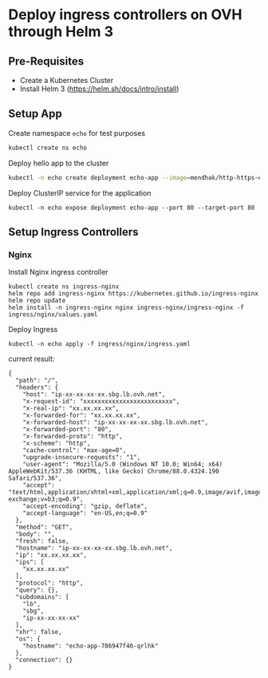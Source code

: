 # Deploy ingress controllers on OVH through Helm 3

## Pre-Requisites
* Create a Kubernetes Cluster
* Install Helm 3 (https://helm.sh/docs/intro/install)


## Setup App

Create namespace `echo` for test purposes
```bash
kubectl create ns echo
```

Deploy hello app to the cluster
```bash
kubectl -n echo create deployment echo-app --image=mendhak/http-https-echo
```

Deploy ClusterIP service for the application
```
kubectl -n echo expose deployment echo-app --port 80 --target-port 80
```

## Setup Ingress Controllers

### Nginx

Install Nginx ingress controller
```
kubectl create ns ingress-nginx
helm repo add ingress-nginx https://kubernetes.github.io/ingress-nginx
helm repo update
helm install -n ingress-nginx nginx ingress-nginx/ingress-nginx -f ingress/nginx/values.yaml
```

Deploy Ingress
```
kubectl -n echo apply -f ingress/nginx/ingress.yaml
```

current result:

```
{
  "path": "/",
  "headers": {
    "host": "ip-xx-xx-xx-xx.sbg.lb.ovh.net",
    "x-request-id": "xxxxxxxxxxxxxxxxxxxxxxxxx",
    "x-real-ip": "xx.xx.xx.xx",
    "x-forwarded-for": "xx.xx.xx.xx",
    "x-forwarded-host": "ip-xx-xx-xx-xx.sbg.lb.ovh.net",
    "x-forwarded-port": "80",
    "x-forwarded-proto": "http",
    "x-scheme": "http",
    "cache-control": "max-age=0",
    "upgrade-insecure-requests": "1",
    "user-agent": "Mozilla/5.0 (Windows NT 10.0; Win64; x64) AppleWebKit/537.36 (KHTML, like Gecko) Chrome/88.0.4324.190 Safari/537.36",
    "accept": "text/html,application/xhtml+xml,application/xml;q=0.9,image/avif,image/webp,image/apng,*/*;q=0.8,application/signed-exchange;v=b3;q=0.9",
    "accept-encoding": "gzip, deflate",
    "accept-language": "en-US,en;q=0.9"
  },
  "method": "GET",
  "body": "",
  "fresh": false,
  "hostname": "ip-xx-xx-xx-xx.sbg.lb.ovh.net",
  "ip": "xx.xx.xx.xx",
  "ips": [
    "xx.xx.xx.xx"
  ],
  "protocol": "http",
  "query": {},
  "subdomains": [
    "lb",
    "sbg",
    "ip-xx-xx-xx-xx"
  ],
  "xhr": false,
  "os": {
    "hostname": "echo-app-786947f46-qrlhk"
  },
  "connection": {}
}

```